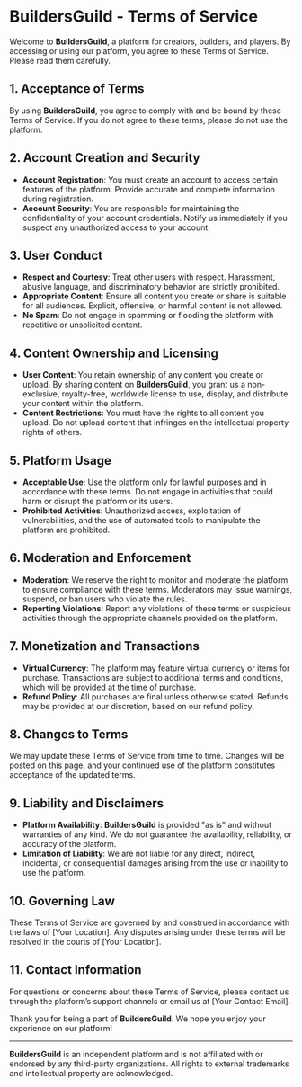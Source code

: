 # BuildersGuild - Terms of Service

Welcome to **BuildersGuild**, a platform for creators, builders, and players. By accessing or using our platform, you agree to these Terms of Service. Please read them carefully.

## 1. **Acceptance of Terms**

By using **BuildersGuild**, you agree to comply with and be bound by these Terms of Service. If you do not agree to these terms, please do not use the platform.

## 2. **Account Creation and Security**

- **Account Registration**: You must create an account to access certain features of the platform. Provide accurate and complete information during registration.
- **Account Security**: You are responsible for maintaining the confidentiality of your account credentials. Notify us immediately if you suspect any unauthorized access to your account.

## 3. **User Conduct**

- **Respect and Courtesy**: Treat other users with respect. Harassment, abusive language, and discriminatory behavior are strictly prohibited.
- **Appropriate Content**: Ensure all content you create or share is suitable for all audiences. Explicit, offensive, or harmful content is not allowed.
- **No Spam**: Do not engage in spamming or flooding the platform with repetitive or unsolicited content.

## 4. **Content Ownership and Licensing**

- **User Content**: You retain ownership of any content you create or upload. By sharing content on **BuildersGuild**, you grant us a non-exclusive, royalty-free, worldwide license to use, display, and distribute your content within the platform.
- **Content Restrictions**: You must have the rights to all content you upload. Do not upload content that infringes on the intellectual property rights of others.

## 5. **Platform Usage**

- **Acceptable Use**: Use the platform only for lawful purposes and in accordance with these terms. Do not engage in activities that could harm or disrupt the platform or its users.
- **Prohibited Activities**: Unauthorized access, exploitation of vulnerabilities, and the use of automated tools to manipulate the platform are prohibited.

## 6. **Moderation and Enforcement**

- **Moderation**: We reserve the right to monitor and moderate the platform to ensure compliance with these terms. Moderators may issue warnings, suspend, or ban users who violate the rules.
- **Reporting Violations**: Report any violations of these terms or suspicious activities through the appropriate channels provided on the platform.

## 7. **Monetization and Transactions**

- **Virtual Currency**: The platform may feature virtual currency or items for purchase. Transactions are subject to additional terms and conditions, which will be provided at the time of purchase.
- **Refund Policy**: All purchases are final unless otherwise stated. Refunds may be provided at our discretion, based on our refund policy.

## 8. **Changes to Terms**

We may update these Terms of Service from time to time. Changes will be posted on this page, and your continued use of the platform constitutes acceptance of the updated terms.

## 9. **Liability and Disclaimers**

- **Platform Availability**: **BuildersGuild** is provided "as is" and without warranties of any kind. We do not guarantee the availability, reliability, or accuracy of the platform.
- **Limitation of Liability**: We are not liable for any direct, indirect, incidental, or consequential damages arising from the use or inability to use the platform.

## 10. **Governing Law**

These Terms of Service are governed by and construed in accordance with the laws of [Your Location]. Any disputes arising under these terms will be resolved in the courts of [Your Location].

## 11. **Contact Information**

For questions or concerns about these Terms of Service, please contact us through the platform’s support channels or email us at [Your Contact Email].

Thank you for being a part of **BuildersGuild**. We hope you enjoy your experience on our platform!

---

**BuildersGuild** is an independent platform and is not affiliated with or endorsed by any third-party organizations. All rights to external trademarks and intellectual property are acknowledged.

